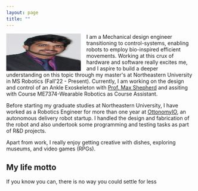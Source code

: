 ```yaml
---
layout: page
title: ""
---
```


<img align="left" width="200" height="100" src="/assets/my_photo.jpg" style="padding-right: 15px;">

I am a Mechanical design engineer transitioning to control-systems, enabling robots to employ bio-inspired efficient movements. Working at this crux of hardware and software really excites me, and I aspire to build a deeper understanding on this topic through my master's at Northeastern University in MS Robotics (Fall'22 - Present). Currently, I am working on the design and control of an Ankle Exoskeleton with [Prof. Max Shepherd](https://coe.northeastern.edu/people/shepherd-maxwell/) and assiting with Course ME7374-Wearable Robotics as Course Assistant.

Before starting my graduate studies at Northeastern University, I have worked as a Robotics Engineer for more than one year at [OttonomyIO](https://ottonomy.io/), an autonomous delivery robot startup. I handled the design and fabrication of the robot and also undertook some programming and testing tasks as part of R&D projects.

Apart from work, I really enjoy getting creative with dishes, exploring museums, and video games (RPGs).

## My life motto
If you know you can, there is no way you could settle for less